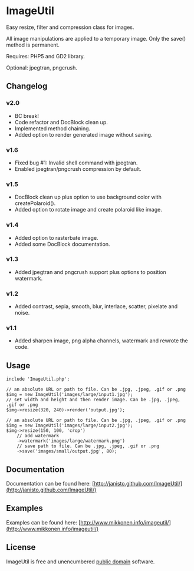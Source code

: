 ImageUtil
=========

Easy resize, filter and compression class for images.

All image manipulations are applied to a temporary image. Only the save() method is permanent.

Requires: PHP5 and GD2 library.

Optional: jpegtran, pngcrush.

Changelog
---------

### v2.0

- BC break!
- Code refactor and DocBlock clean up.
- Implemented method chaining.
- Added option to render generated image without saving.

### v1.6

- Fixed bug #1: Invalid shell command with jpegtran.
- Enabled jpegtran/pngcrush compression by default.

### v1.5

- DocBlock clean up plus option to use background color with createPolaroid().
- Added option to rotate image and create polaroid like image. 

### v1.4

- Added option to rasterbate image.
- Added some DocBlock documentation.

### v1.3

- Added jpegtran and pngcrush support plus options to position watermark.

### v1.2

- Added contrast, sepia, smooth, blur, interlace, scatter, pixelate and noise.

### v1.1

- Added sharpen image, png alpha channels, watermark and rewrote the code.


Usage
-----

	include 'ImageUtil.php';

	// an absolute URL or path to file. Can be .jpg, .jpeg, .gif or .png
	$img = new ImageUtil('images/large/input1.jpg');
	// set width and height and then render image. Can be .jpg, .jpeg, .gif or .png
	$img->resize(320, 240)->render('output.jpg');
	
	// an absolute URL or path to file. Can be .jpg, .jpeg, .gif or .png
	$img = new ImageUtil('images/large/input2.jpg');
	$img->resize(150, 100, 'crop')
		// add watermark
		->watermark('images/large/watermark.png')
		// save path to file. Can be .jpg, .jpeg, .gif or .png
		->save('images/small/output.jpg', 80);

Documentation
--------

Documentation can be found here: [http://janisto.github.com/ImageUtil/](http://janisto.github.com/ImageUtil/)

Examples
--------

Examples can be found here: [http://www.mikkonen.info/imageutil/](http://www.mikkonen.info/imageutil/)

License
-------

ImageUtil is free and unencumbered [public domain][Unlicense] software.

[Unlicense]: http://unlicense.org/
